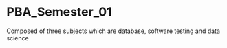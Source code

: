 # PBA_Semester_01
Composed of three subjects which are database, software testing and data science 
